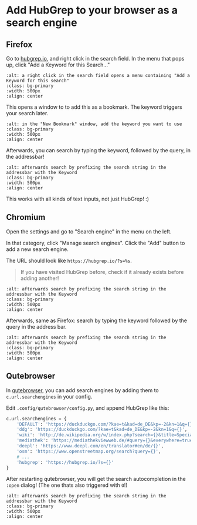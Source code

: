 # Add HubGrep to your browser as a search engine 


## Firefox

Go to [hubgrep.io](https://hubgrep.io), and right click in the search field.
In the menu that pops up, click "Add a Keyword for this Search..."

```{image} /_static/hubgrep_default_firefox0.png
:alt: a right click in the search field opens a menu containing "Add a Keyword for this search"
:class: bg-primary
:width: 500px
:align: center
```

This opens a window to to add this as a bookmark. The keyword triggers your search later.

```{image} /_static/hubgrep_default_firefox1.png
:alt: in the "New Bookmark" window, add the keyword you want to use
:class: bg-primary
:width: 500px
:align: center
```

Afterwards, you can search by typing the keyword, followed by the query, in the addressbar!

```{image} /_static/hubgrep_default_firefox2.png
:alt: afterwards search by prefixing the search string in the addressbar with the Keyword
:class: bg-primary
:width: 500px
:align: center
```

This works with all kinds of text inputs, not just HubGrep! :)

## Chromium

Open the settings and go to "Search engine" in the menu on the left.

In that category, click "Manage search engines".
Click the "Add" button to add a new search engine.

The URL should look like `https://hubgrep.io/?s=%s`.

> If you have visited HubGrep before, check if it already exists before adding another!

```{image} /_static/hubgrep_default_chromium0.png
:alt: afterwards search by prefixing the search string in the addressbar with the Keyword
:class: bg-primary
:width: 500px
:align: center
```

Afterwards, same as Firefox: search by typing the keyword followed by the query in the address bar.

```{image} /_static/hubgrep_default_chromium1.png
:alt: afterwards search by prefixing the search string in the addressbar with the Keyword
:class: bg-primary
:width: 500px
:align: center
```

## Qutebrowser


In [qutebrowser](), you can add search engines by adding them to `c.url.searchengines` in your config.

Edit `.config/qutebrowser/config.py`, and append HubGrep like this:

```python
c.url.searchengines = {
    'DEFAULT': 'https://duckduckgo.com/?kae=t&kad=de_DE&kp=-2&kn=1&q={}',
    'ddg': 'https://duckduckgo.com/?kae=t&kad=de_DE&kp=-2&kn=1&q={}',
    'wiki': 'http://de.wikipedia.org/w/index.php?search={}&title=Special:Search',
    'mediathek': 'https://mediathekviewweb.de/#query={}&everywhere=true',
    'deepl': 'https://www.deepl.com/en/translator#en/de/{}',
    'osm': 'https://www.openstreetmap.org/search?query={}',
    # ...
    'hubgrep': 'https://hubgrep.io/?s={}'
}
```

After restarting qutebrowser, you will get the search autocompletion in the `:open` dialog! (The one thats also triggered with `O`!) 


```{image} /_static/hubgrep_default_qutebrowser.png
:alt: afterwards search by prefixing the search string in the addressbar with the Keyword
:class: bg-primary
:width: 500px
:align: center
```



